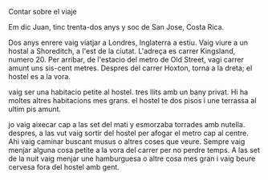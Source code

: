 Contar sobre el viaje

Em dic Juan, tinc trenta-dos anys y soc de San Jose, Costa Rica. 

Dos anys enrere vaig viatjar a Londres, Inglaterra a estiu. Vaig viure a un hostal a Shoreditch, a l'est de la ciutat. L'adreça es carrer Kingsland, numero 20. Per arribar, de l'estacio del metro de Old Street, vagi carrer amunt uns sis-cent metres. Despres del carrer Hoxton, torna a la dreta; el hostel es a la vora. 

vaig ser una habitacio petite al hostel. tres llits amb un bany privat. Hi ha moltes altres habitacions mes grans. el hostel te dos pisos i une terrassa al ultim pis amunt. 

jo vaig aixecar cap a las set del mati y esmorzaba torrades amb nutella. despres, a las vut vaig sortir del hostel per afogar el metro cap al centre. Ahi vaig caminar buscant musus o altres coses que veure. Sempre vaig menjar alguna cosa petite a la vora del carrer per no perdre temps. A las set de la nuit vaig menjar une hamburguesa o altre cosa mes gran i vaig beure cervesa fora del hostel amb gent. 
